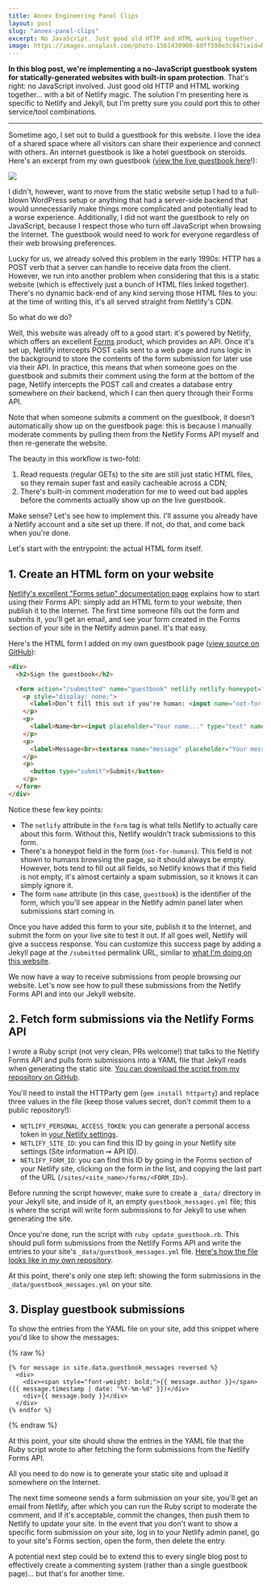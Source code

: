 ```yaml
---
title: Annex Engineering Panel Clips
layout: post
slug: "annex-panel-clips"
excerpt: No JavaScript. Just good old HTTP and HTML working together.
image: https://images.unsplash.com/photo-1561430900-60ff590e3c94?ixid=MnwxMjA3fDB8MHxwaG90by1wYWdlfHx8fGVufDB8fHx8&ixlib=rb-1.2.1&auto=format&fit=crop&w=1353&q=80
---
```


**In this blog post, we're implementing a no-JavaScript guestbook system for statically-generated websites with built-in spam protection**. That's right: no JavaScript involved. Just good old HTTP and HTML working together... with a bit of Netlify magic. The solution I'm presenting here is specific to Netlify and Jekyll, but I'm pretty sure you could port this to other service/tool combinations.

---

Sometime ago, I set out to build a guestbook for this website. I love the idea of a shared space where all visitors can share their experience and connect with others. An internet guestbook is like a hotel guestbook on steroids. Here's an excerpt from my own guestbook (<a href="https://maximevaillancourt.com/guestbook" class="internal-link">view the live guestbook here</a>!):

![](/assets/guestbook.png)

I didn't, however, want to move from the static website setup I had to a full-blown WordPress setup or anything that had a server-side backend that would unnecessarily make things more complicated and potentially lead to a worse experience. Additionally, I did not want the guestbook to rely on JavaScript, because I respect those who turn off JavaScript when browsing the Internet. The guestbook would need to work for everyone regardless of their web browsing preferences.

Lucky for us, we already solved this problem in the early 1990s: HTTP has a POST verb that a server can handle to receive data from the client. However, we run into another problem when considering that this is a static website (which is effectively just a bunch of HTML files linked together). There's no dynamic back-end of any kind serving those HTML files to you: at the time of writing this, it's all served straight from Netlify's CDN.

So what do we do?

Well, this website was already off to a good start: it's powered by Netlify, which offers an excellent [Forms](https://www.netlify.com/products/forms/) product, which provides an API. Once it's set up, Netlify intercepts POST calls sent to a web page and runs logic in the background to store the contents of the form submission for later use via their API. In practice, this means that when someone goes on the guestbook and submits their comment using the form at the bottom of the page, Netlify intercepts the POST call and creates a database entry somewhere on _their_ backend, which I can then query through their Forms API.

Note that when someone submits a comment on the guestbook, it doesn't automatically show up on the guestbook page: this is because I manually moderate comments by pulling them from the Netlify Forms API myself and then re-generate the website.

The beauty in this workflow is two-fold:

1. Read requests (regular GETs) to the site are still just static HTML files, so they remain super fast and easily cacheable across a CDN;
2. There's built-in comment moderation for me to weed out bad apples before the comments actually show up on the live guestbook.

Make sense? Let's see how to implement this. I'll assume you already have a Netlify account and a site set up there. If not, do that, and come back when you're done.

Let's start with the entrypoint: the actual HTML form itself.

## 1. Create an HTML form on your website

[Netlify's excellent "Forms setup" documentation page](https://docs.netlify.com/forms/setup/) explains how to start using their Forms API: simply add an HTML form to your website, then publish it to the Internet. The first time someone fills out the form and submits it, you'll get an email, and see your form created in the Forms section of your site in the Netlify admin panel. It's that easy.

Here's the HTML form I added on my own guestbook page ([view source on GitHub](https://raw.githubusercontent.com/maximevaillancourt/maximevaillancourt.com/e1efaf786ea9acceef802ab52176745a85ebc5e7/_pages/guestbook.md)):

```html
<div>
  <h2>Sign the guestbook</h2>

  <form action="/submitted" name="guestbook" netlify netlify-honeypot="not-for-humans">
    <p style="display: none;">
      <label>Don’t fill this out if you're human: <input name="not-for-humans" /></label>
    </p>
    <p>
      <label>Name<br><input placeholder="Your name..." type="text" name="name" /></label>
    </p>
    <p>
      <label>Message<br><textarea name="message" placeholder="Your message..."></textarea></label>
    </p>
    <p>
      <button type="submit">Submit</button>
    </p>
  </form>
</div>
```

Notice these few key points:

- The `netlify` attribute in the `form` tag is what tells Netlify to actually care about this form. Without this, Netlify wouldn't track submissions to this form.
- There's a honeypot field in the form (`not-for-humans`). This field is not shown to humans browsing the page, so it should always be empty. However, bots tend to fill out all fields, so Netlify knows that if this field is not empty, it's almost certainly a spam submission, so it knows it can simply ignore it.
- The form `name` attribute (in this case, `guestbook`) is the identifier of the form, which you'll see appear in the Netlify admin panel later when submissions start coming in.

Once you have added this form to your site, publish it to the Internet, and submit the form on your live site to test it out. If all goes well, Netlify will give a success response. You can customize this success page by adding a Jekyll page at the `/submitted` permalink URL, similar to [what I'm doing on this website](https://github.com/maximevaillancourt/maximevaillancourt.com/blob/6cb4fc5f789b2a25d25fae1701b559a4880f4342/_pages/submitted.md).

We now have a way to receive submissions from people browsing our website. Let's now see how to pull these submissions from the Netlify Forms API and into our Jekyll website.

## 2. Fetch form submissions via the Netlify Forms API

I wrote a Ruby script (not very clean, PRs welcome!) that talks to the Netlify Forms API and pulls form submissions into a YAML file that Jekyll reads when generating the static site. [You can download the script from my repository on GitHub](https://github.com/maximevaillancourt/maximevaillancourt.com/blob/f8a7c2b5c9c21a78a04d3c65b36ae2b26aa26ad0/update_guestbook.rb).

You'll need to install the HTTParty gem (`gem install httparty`) and replace three values in the file (keep those values secret, don't commit them to a public repository!):

- `NETLIFY_PERSONAL_ACCESS_TOKEN`: you can generate a personal access token in [your Netlify settings](https://app.netlify.com/user/applications#personal-access-tokens).
- `NETLIFY_SITE_ID`: you can find this ID by going in your Netlify site settings (Site information ➞ API ID).
- `NETLIFY_FORM_ID`: you can find this ID by going in the Forms section of your Netlify site, clicking on the form in the list, and copying the last part of the URL (`/sites/<site_name>/forms/<FORM_ID>`).

Before running the script however, make sure to create a `_data/` directory in your Jekyll site, and inside of it, an empty `guestbook_messages.yml` file; this is where the script will write form submissions to for Jekyll to use when generating the site.

Once you're done, run the script with `ruby update_guestbook.rb`. This should pull form submissions from the Netlify Forms API and write the entries to your site's `_data/guestbook_messages.yml` file. [Here's how the file looks like in my own repository](https://github.com/maximevaillancourt/maximevaillancourt.com/blob/2ef906a04abe744fbec575ea01fd3c565692fd1e/_data/guestbook_messages.yml).

At this point, there's only one step left: showing the form submissions in the `_data/guestbook_messages.yml` on your site.

## 3. Display guestbook submissions

To show the entries from the YAML file on your site, add this snippet where you'd like to show the messages:

{% raw %}

```liquid
{% for message in site.data.guestbook_messages reversed %}
  <div>
    <div><span style="font-weight: bold;">{{ message.author }}</span> ({{ message.timestamp | date: "%Y-%m-%d" }})</div>
    <div>{{ message.body }}</div>
  </div>
{% endfor %}
```

{% endraw %}

At this point, your site should show the entries in the YAML file that the Ruby script wrote to after fetching the form submissions from the Netlify Forms API.

All you need to do now is to generate your static site and upload it somewhere on the Internet.

The next time someone sends a form submission on your site, you'll get an email from Netlify, after which you can run the Ruby script to moderate the comment, and if it's acceptable, commit the changes, then push them to Netlify to update your site. In the event that you don't want to show a specific form submission on your site, log in to your Netlify admin panel, go to your site's Forms section, open the form, then delete the entry.

A potential next step could be to extend this to every single blog post to effectively create a commenting system (rather than a single guestbook page)... but that's for another time.
